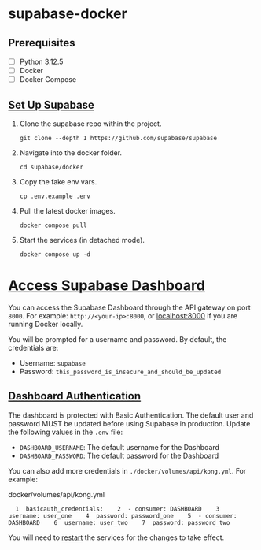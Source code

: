 # supabase-docker
## Prerequisites
- [ ] Python 3.12.5
- [ ] Docker
- [ ] Docker Compose
## [Set Up Supabase](https://supabase.com/docs/guides/self-hosting/docker)
1. Clone the supabase repo within the project.
	```
	git clone --depth 1 https://github.com/supabase/supabase
	```
2. Navigate into the docker folder.
	```
	cd supabase/docker
	```
1. Copy the fake env vars.
	```
	cp .env.example .env
	```
4. Pull the latest docker images.
	```
	docker compose pull
	```
5. Start the services (in detached mode).
	```
	docker compose up -d
	```
# [Access Supabase Dashboard](https://supabase.com/docs/guides/self-hosting/docker#accessing-supabase-dashboard)
You can access the Supabase Dashboard through the API gateway on port `8000`. For example: `http://<your-ip>:8000`, or [localhost:8000](http://localhost:8000/) if you are running Docker locally.

You will be prompted for a username and password. By default, the credentials are:
- Username: `supabase`
- Password: `this_password_is_insecure_and_should_be_updated`
## [Dashboard Authentication](https://supabase.com/docs/guides/self-hosting/docker#dashboard-authentication)

The dashboard is protected with Basic Authentication. The default user and password MUST be updated before using Supabase in production. Update the following values in the `.env` file:

- `DASHBOARD_USERNAME`: The default username for the Dashboard
- `DASHBOARD_PASSWORD`: The default password for the Dashboard

You can also add more credentials in `./docker/volumes/api/kong.yml`. For example:

docker/volumes/api/kong.yml

`   1  basicauth_credentials:    2  - consumer: DASHBOARD    3  username: user_one    4  password: password_one    5  - consumer: DASHBOARD    6  username: user_two    7  password: password_two            `

You will need to [restart](https://supabase.com/docs/guides/self-hosting/docker#restarting-all-services) the services for the changes to take effect.